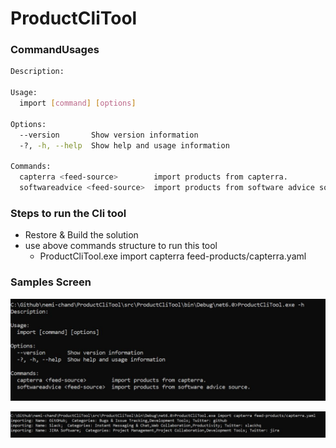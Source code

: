 # ProductCliTool

### CommandUsages

````bash
Description:

Usage:
  import [command] [options]

Options:
  --version       Show version information
  -?, -h, --help  Show help and usage information

Commands:
  capterra <feed-source>        import products from capterra.
  softwareadvice <feed-source>  import products from software advice source.

````

### Steps to run the Cli tool 
 - Restore & Build the solution
 - use above commands structure to run this tool
	- ProductCliTool.exe import capterra feed-products/capterra.yaml

### Samples Screen 

![Help Command screen](https://github.com/nemi-chand/ProductCliTool/blob/main/sample-images/HelpScreen.JPG?raw=true)

![Capterra Command screen](https://github.com/nemi-chand/ProductCliTool/blob/main/sample-images/CapterraOutput.JPG?raw=true)